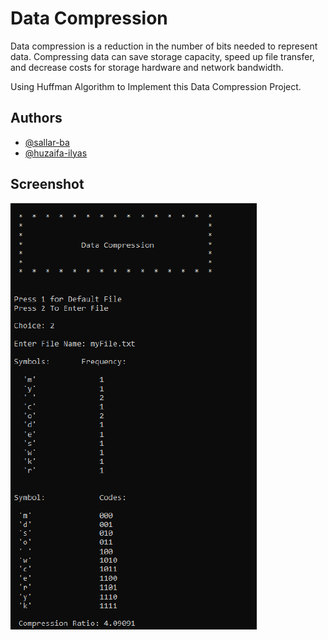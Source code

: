 
# Data Compression

Data compression is a reduction in the number 
of bits needed to represent data. Compressing 
data can save storage capacity, speed up file transfer, 
and decrease costs for storage hardware and network bandwidth.

Using Huffman Algorithm to Implement this Data Compression Project.

## Authors

- [@sallar-ba](https://www.github.com/sallar-ba)
- [@huzaifa-ilyas](https://github.com/Huzaifailyas1122)

## Screenshot

![Running Screenshot](https://github.com/sallar-ba/Data-Compression/blob/main/Project/Project/Output.PNG?raw=true)


